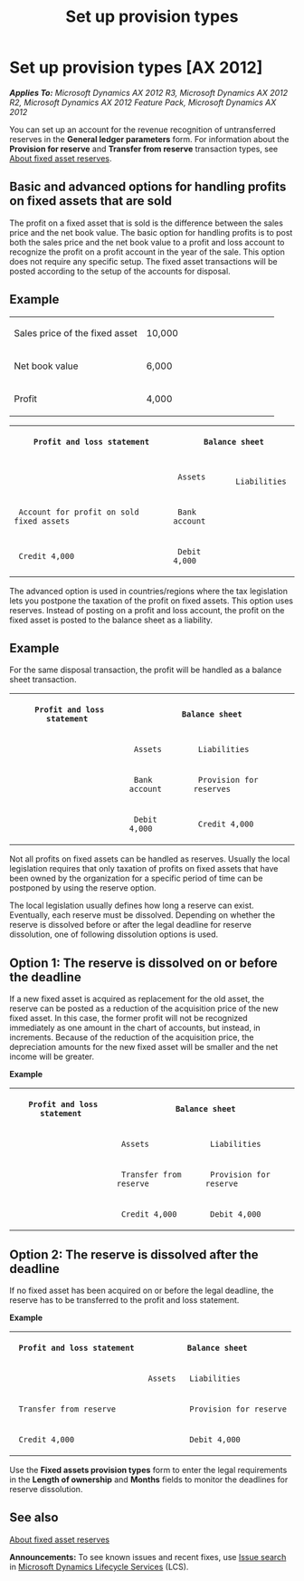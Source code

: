 ﻿---
title: Set up provision types
TOCTitle: Set up provision types
ms:assetid: 942dba37-0831-4f41-bdbf-55f46c8b9ff2
ms:mtpsurl: https://technet.microsoft.com/en-us/library/Aa498395(v=AX.60)
ms:contentKeyID: 36058593
ms.date: 05/02/2014
mtps_version: v=AX.60
---

# Set up provision types [AX 2012]


_**Applies To:** Microsoft Dynamics AX 2012 R3, Microsoft Dynamics AX 2012 R2, Microsoft Dynamics AX 2012 Feature Pack, Microsoft Dynamics AX 2012_

You can set up an account for the revenue recognition of untransferred reserves in the **General ledger parameters** form. For information about the **Provision for reserve** and **Transfer from reserve** transaction types, see [About fixed asset reserves](about-fixed-asset-reserves.md).

## Basic and advanced options for handling profits on fixed assets that are sold

The profit on a fixed asset that is sold is the difference between the sales price and the net book value. The basic option for handling profits is to post both the sales price and the net book value to a profit and loss account to recognize the profit on a profit account in the year of the sale. This option does not require any specific setup. The fixed asset transactions will be posted according to the setup of the accounts for disposal.

## Example

<table>
<colgroup>
<col style="width: 50%" />
<col style="width: 50%" />
</colgroup>
<tbody>
<tr class="odd">
<td><p>Sales price of the fixed asset</p></td>
<td><p>10,000</p></td>
</tr>
<tr class="even">
<td><p>Net book value</p></td>
<td><p>6,000</p></td>
</tr>
<tr class="odd">
<td><p>Profit</p></td>
<td><p>4,000</p></td>
</tr>
</tbody>
</table>


<table xmlns="http://www.w3.org/1999/xhtml">
  <tr>
    <th colspan="1"> <p>
   
	 Profit and loss statement
  </p> </th>
    <th colspan="2"> <p>
   
	 Balance sheet
  </p> </th>
  </tr>
  <tr>
    <td colspan="1"> <p></p> </td>
    <td colspan="1"> <p>
   
	 Assets
  </p> </td>
    <td colspan="1"> <p>
   
	 Liabilities
  </p> </td>
  </tr>
  <tr>
    <td colspan="1"> <p>
   
	 Account for profit on sold fixed assets
  </p> </td>
    <td colspan="1"> <p>
   
	 Bank account
  </p> </td>
    <td colspan="1"> <p></p> </td>
  </tr>
  <tr>
    <td colspan="1"> <p>
   
	 Credit 4,000
  </p> </td>
    <td colspan="1"> <p>
   
	 Debit 4,000
  </p> </td>
    <td colspan="1"> <p></p> </td>
  </tr>
</table>


The advanced option is used in countries/regions where the tax legislation lets you postpone the taxation of the profit on fixed assets. This option uses reserves. Instead of posting on a profit and loss account, the profit on the fixed asset is posted to the balance sheet as a liability.

## Example

For the same disposal transaction, the profit will be handled as a balance sheet transaction.

<table xmlns="http://www.w3.org/1999/xhtml">
  <tr>
    <th colspan="1"> <p>
   
	 Profit and loss statement
  </p> </th>
    <th colspan="2"> <p>
   
	 Balance sheet
  </p> </th>
  </tr>
  <tr>
    <td colspan="1"> <p></p> </td>
    <td colspan="1"> <p>
   
	 Assets
  </p> </td>
    <td colspan="1"> <p>
   
	 Liabilities
  </p> </td>
  </tr>
  <tr>
    <td colspan="1"> <p></p> </td>
    <td colspan="1"> <p>
   
	 Bank account
  </p> </td>
    <td colspan="1"> <p>
   
	 Provision for reserves
  </p> </td>
  </tr>
  <tr>
    <td colspan="1"> <p></p> </td>
    <td colspan="1"> <p>
   
	 Debit 4,000
  </p> </td>
    <td colspan="1"> <p>
   
	 Credit 4,000
  </p> </td>
  </tr>
</table>


Not all profits on fixed assets can be handled as reserves. Usually the local legislation requires that only taxation of profits on fixed assets that have been owned by the organization for a specific period of time can be postponed by using the reserve option.

The local legislation usually defines how long a reserve can exist. Eventually, each reserve must be dissolved. Depending on whether the reserve is dissolved before or after the legal deadline for reserve dissolution, one of following dissolution options is used.

## Option 1: The reserve is dissolved on or before the deadline

If a new fixed asset is acquired as replacement for the old asset, the reserve can be posted as a reduction of the acquisition price of the new fixed asset. In this case, the former profit will not be recognized immediately as one amount in the chart of accounts, but instead, in increments. Because of the reduction of the acquisition price, the depreciation amounts for the new fixed asset will be smaller and the net income will be greater.

**Example**

<table xmlns="http://www.w3.org/1999/xhtml">
  <tr>
    <th colspan="1"> <p>
   
	 Profit and loss statement
  </p> </th>
    <th colspan="2"> <p>
   
	 Balance sheet
  </p> </th>
  </tr>
  <tr>
    <td colspan="1"> <p></p> </td>
    <td colspan="1"> <p>
   
	 Assets
  </p> </td>
    <td colspan="1"> <p>
   
	 Liabilities
  </p> </td>
  </tr>
  <tr>
    <td colspan="1"> <p></p> </td>
    <td colspan="1"> <p>
   
	 Transfer from reserve
  </p> </td>
    <td colspan="1"> <p>
   
	 Provision for reserve
  </p> </td>
  </tr>
  <tr>
    <td colspan="1"> <p></p> </td>
    <td colspan="1"> <p>
   
	 Credit 4,000
  </p> </td>
    <td colspan="1"> <p>
   
	 Debit 4,000
  </p> </td>
  </tr>
</table>


## Option 2: The reserve is dissolved after the deadline

If no fixed asset has been acquired on or before the legal deadline, the reserve has to be transferred to the profit and loss statement.

**Example**

<table xmlns="http://www.w3.org/1999/xhtml">
  <tr>
    <th colspan="1"> <p>
   
	 Profit and loss statement
  </p> </th>
    <th colspan="2"> <p>
   
	 Balance sheet
  </p> </th>
  </tr>
  <tr>
    <td colspan="1"> <p></p> </td>
    <td colspan="1"> <p>
   
	 Assets
  </p> </td>
    <td colspan="1"> <p>
   
	 Liabilities
  </p> </td>
  </tr>
  <tr>
    <td colspan="1"> <p>
   
	 Transfer from reserve
  </p> </td>
    <td colspan="1"> <p></p> </td>
    <td colspan="1"> <p>
   
	 Provision for reserve
  </p> </td>
  </tr>
  <tr>
    <td colspan="1"> <p>
   
	 Credit 4,000
  </p> </td>
    <td colspan="1"> <p></p> </td>
    <td colspan="1"> <p>
   
	 Debit 4,000
  </p> </td>
  </tr>
</table>


Use the **Fixed assets provision types** form to enter the legal requirements in the **Length of ownership** and **Months** fields to monitor the deadlines for reserve dissolution.

## See also

[About fixed asset reserves](about-fixed-asset-reserves.md)

  
**Announcements:** To see known issues and recent fixes, use [Issue search](http://go.microsoft.com/fwlink/?linkid=389258) in [Microsoft Dynamics Lifecycle Services](http://go.microsoft.com/fwlink/?linkid=306505) (LCS).

